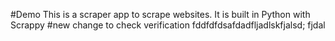 #Demo 
This is a scraper app to scrape websites. It is built in Python with Scrappy
#new change to check verification
fddfdfdsafdadfljadlskfjalsd; fjdal
